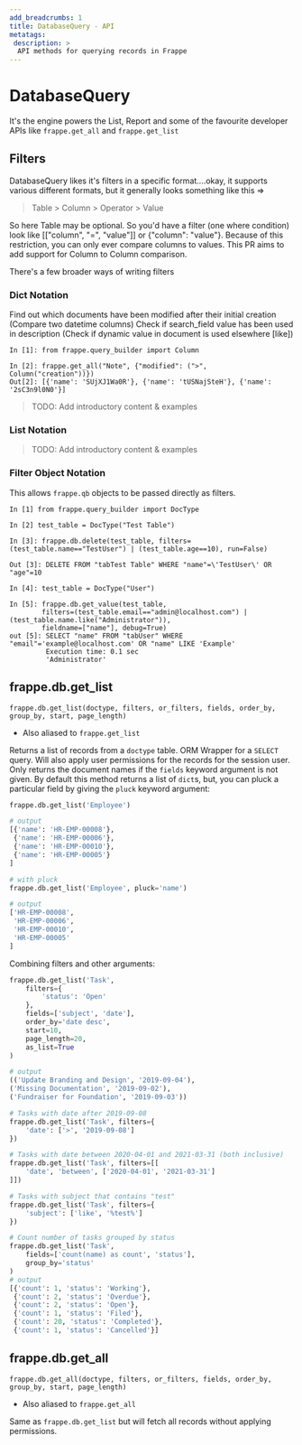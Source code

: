 ```yaml
---
add_breadcrumbs: 1
title: DatabaseQuery - API
metatags:
 description: >
  API methods for querying records in Frappe
---
```


# DatabaseQuery

It's the engine powers the List, Report and some of the favourite developer APIs like `frappe.get_all` and `frappe.get_list`

## Filters

DatabaseQuery likes it's filters in a specific format....okay, it supports various different formats, but it generally looks something like this =>

> Table > Column > Operator > Value

So here Table may be optional. So you'd have a filter (one where condition) look like [["column", "=", "value"]] or {"column": "value"}. Because of this restriction, you can only ever compare columns to values. This PR aims to add support for Column to Column comparison.

There's a few broader ways of writing filters

### Dict Notation

Find out which documents have been modified after their initial creation (Compare two datetime columns)
Check if search_field value has been used in description (Check if dynamic value in document is used elsewhere [like])
```
In [1]: from frappe.query_builder import Column

In [2]: frappe.get_all("Note", {"modified": (">", Column("creation"))})
Out[2]: [{'name': 'SUjXJ1Wa0R'}, {'name': 'tUSNajSteH'}, {'name': '2sC3n9l0N0'}]
```
> TODO: Add introductory content & examples

### List Notation

> TODO: Add introductory content & examples

### Filter Object Notation


This allows ```frappe.qb``` objects to be passed directly as filters.
```
In [1] from frappe.query_builder import DocType

In [2] test_table = DocType("Test Table")

In [3]: frappe.db.delete(test_table, filters=(test_table.name=="TestUser") | (test_table.age==10), run=False)

Out [3]: DELETE FROM "tabTest Table" WHERE "name"=\'TestUser\' OR "age"=10

In [4]: test_table = DocType("User")

In [5]: frappe.db.get_value(test_table,
		filters=(test_table.email=="admin@localhost.com") | (test_table.name.like("Administrator")),
		fieldname=["name"], debug=True)
out [5]: SELECT "name" FROM "tabUser" WHERE "email"='example@localhost.com' OR "name" LIKE 'Example'
		 Execution time: 0.1 sec
		 'Administrator'
```
## frappe.db.get_list

`frappe.db.get_list(doctype, filters, or_filters, fields, order_by, group_by, start, page_length)`

- Also aliased to `frappe.get_list`

Returns a list of records from a `doctype` table. ORM Wrapper for a `SELECT`
query. Will also apply user permissions for the records for the session user. Only returns the document names if the `fields` keyword argument is not given. By default this method returns a list of `dict`s, but, you can pluck a particular field by giving the `pluck` keyword argument:

```python
frappe.db.get_list('Employee')

# output
[{'name': 'HR-EMP-00008'},
 {'name': 'HR-EMP-00006'},
 {'name': 'HR-EMP-00010'},
 {'name': 'HR-EMP-00005'}
]

# with pluck
frappe.db.get_list('Employee', pluck='name')

# output
['HR-EMP-00008',
 'HR-EMP-00006',
 'HR-EMP-00010',
 'HR-EMP-00005'
]
```

Combining filters and other arguments:

```python
frappe.db.get_list('Task',
	filters={
		'status': 'Open'
	},
	fields=['subject', 'date'],
	order_by='date desc',
	start=10,
	page_length=20,
	as_list=True
)

# output
(('Update Branding and Design', '2019-09-04'),
('Missing Documentation', '2019-09-02'),
('Fundraiser for Foundation', '2019-09-03'))

# Tasks with date after 2019-09-08
frappe.db.get_list('Task', filters={
	'date': ['>', '2019-09-08']
})

# Tasks with date between 2020-04-01 and 2021-03-31 (both inclusive)
frappe.db.get_list('Task', filters=[[
	'date', 'between', ['2020-04-01', '2021-03-31']
]])

# Tasks with subject that contains "test"
frappe.db.get_list('Task', filters={
	'subject': ['like', '%test%']
})

# Count number of tasks grouped by status
frappe.db.get_list('Task',
	fields=['count(name) as count', 'status'],
	group_by='status'
)
# output
[{'count': 1, 'status': 'Working'},
 {'count': 2, 'status': 'Overdue'},
 {'count': 2, 'status': 'Open'},
 {'count': 1, 'status': 'Filed'},
 {'count': 20, 'status': 'Completed'},
 {'count': 1, 'status': 'Cancelled'}]
```

## frappe.db.get_all
`frappe.db.get_all(doctype, filters, or_filters, fields, order_by, group_by, start, page_length)`

- Also aliased to `frappe.get_all`

Same as `frappe.db.get_list` but will fetch all records without applying permissions.
